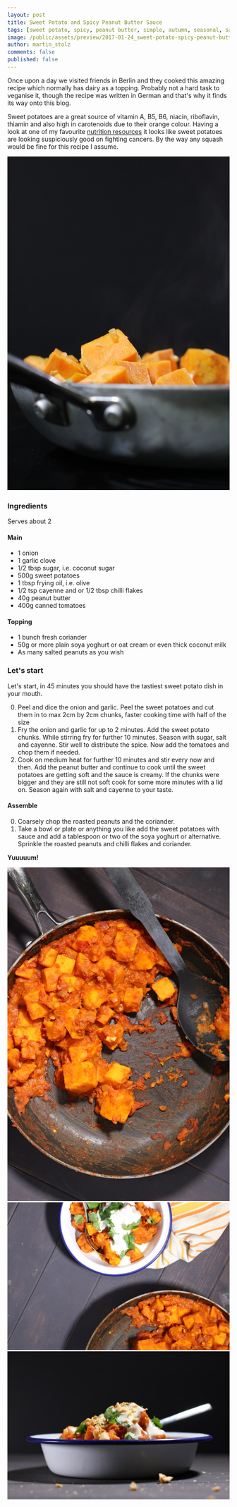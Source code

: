 ```yaml
---
layout: post
title: Sweet Potato and Spicy Peanut Butter Sauce
tags: [sweet potato, spicy, peanut butter, simple, autumn, seasonal, savory, vegan, vegan pasta, vegetarian]
image: /public/assets/preview/2017-01-24_sweet-potato-spicy-peanut-butter-sauce.jpg
author: martin_stolz
comments: false
published: false
---
```


Once upon a day we visited friends in Berlin and they cooked this amazing recipe which normally has dairy as a topping. Probably not a hard task to veganise it, though the recipe was written in German and that's why it finds its way onto this blog.

<!--more-->

Sweet potatoes are a great source of vitamin A, B5, B6, niacin, riboflavin, thiamin and also high in carotenoids due to their orange colour. Having a look at one of my favourite [nutrition resources](http://nutritionfacts.org/video/anti-cancer-potential-of-sweet-potato-proteins/) it looks like sweet potatoes are looking suspiciously good on fighting cancers.
By the way any squash would be fine for this recipe I assume.

![Sweet potatoes](/public/assets/2017-01-24_sweet-potato-spicy-peanut-butter-sauce-1.jpg "Sweet potatoes")



### Ingredients

Serves about 2

#### Main

* 1 onion
* 1 garlic clove
* 1/2 tbsp sugar, i.e. coconut sugar
* 500g sweet potatoes
* 1 tbsp frying oil, i.e. olive
* 1/2 tsp cayenne and or 1/2 tbsp chilli flakes
* 40g peanut butter
* 400g canned tomatoes

#### Topping

* 1 bunch fresh coriander
* 50g or more plain soya yoghurt or oat cream or even thick coconut milk
* As many salted peanuts as you wish

### Let's start

Let's start, in 45 minutes you should have the tastiest sweet potato dish in your mouth.

0. Peel and dice the onion and garlic. Peel the sweet potatoes and cut them in to max 2cm by 2cm chunks, faster cooking time with half of the size
1. Fry the onion and garlic for up to 2 minutes. Add the sweet potato chunks. While stirring fry for further 10 minutes. Season with sugar, salt and cayenne. Stir well to distribute the spice. Now add the tomatoes and chop them if needed.
2. Cook on medium heat for further 10 minutes and stir every now and then. Add the peanut butter and continue to cook until the sweet potatoes are getting soft and the sauce is creamy. If the chunks were bigger and they are still not soft cook for some more minutes with a lid on. Season again with salt and cayenne to your taste.

#### Assemble

0. Coarsely chop the roasted peanuts and the coriander.
1. Take a bowl or plate or anything you like add the sweet potatoes with sauce and add a tablespoon or two of the soya yoghurt or alternative. Sprinkle the roasted peanuts and chilli flakes and coriander.


**Yuuuuum!**


![Sweet Potato and Spicy Peanut Butter Sauce](/public/assets/2017-01-24_sweet-potato-spicy-peanut-butter-sauce-2.jpg "Sweet Potato and Spicy Peanut Butter Sauce")
![Sweet Potato and Spicy Peanut Butter Sauce](/public/assets/2017-01-24_sweet-potato-spicy-peanut-butter-sauce-3.jpg "Sweet Potato and Spicy Peanut Butter Sauce")![Sweet Potato and Spicy Peanut Butter Sauce](/public/assets/2017-01-24_sweet-potato-spicy-peanut-butter-sauce-4.jpg "Sweet Potato and Spicy Peanut Butter Sauce")
